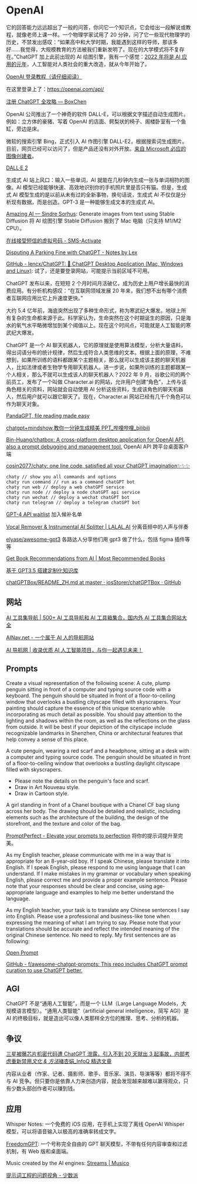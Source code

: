 # OpenAI

它的回答能力远远超出了一般的问答，你问它一个知识点，它会给出一段解说或教程，就像老师上课一样。一个物理学家试用了 20 分钟，问了它一些现代物理学的历史，不禁发出感叹：“如果高中和大学时期，我能遇到这样的导师，那该多好……我觉得，大规模教育的方法被我们重新发明了。现在的大学模式将不复存在。”ChatGPT 加上此前出现的 AI 绘图引擎，我有一个感觉：[2022 年将是 AI 应用的元年](https://github.com/ruanyf/weekly/blob/master/docs/issue-234.md)，人工智能对人类社会的重大改造，就从今年开始了。

[OpenAI 登录教程（请仔细阅读）](https://www.yuque.com/nishinakuaixiaobinggan-ihyre/kb/xusvxip80buievrx?singleDoc#)

在这里登录上了：https://openai.com/api/

[注册 ChatGPT 全攻略 — BoxChen](https://mirror.xyz/boxchen.eth/9O9CSqyKDj4BKUIil7NC1Sa1LJM-3hsPqaeW_QjfFBc)

OpenAI 公司推出了一个神奇的软件 DALL-E，可以根据文字描述自动生成图片。例如：立方体的豪猪、写着 OpenAI 的店面、鳄梨状的椅子、阁楼卧室有一个鱼缸，旁边是床。

微软的搜索引擎 Bing，正式引入 AI 作图引擎 DALL-E2，根据搜索词生成图片。目前，网页已经可以访问了，但是产品还没有对外开放。[来自 Microsoft 必应的图像创建者](https://cn.bing.com/create)。

[DALL·E 2](https://openai.com/product/dall-e-2)

生成式 AI 站上风口：输入一些单词，AI 就能在几秒钟内生成一张与单词相符的图像。AI 模型已经能够快速、高效地识别你的手机照片里是否只有猫。但是，生成式 AI 模型生成的是以前从未有过的全新事物，换句话说，生成式 AI 不仅仅是分析现有数据，而是创造。GPT-3 是一种能够生成文本的生成式 AI。

[Amazing AI — Sindre Sorhus](https://sindresorhus.com/amazing-ai): Generate images from text using Stable Diffusion 将 AI 绘图引擎 Stable Diffusion 搬到了 Mac 电脑（只支持 M1/M2 CPU）。

[在线接受短信的虚拟号码 - SMS-Activate](https://sms-activate.org/cn)

[Disputing A Parking Fine with ChatGPT - Notes by Lex](https://notesbylex.com/disputing-a-parking-fine-with-chatgpt.html)

[GitHub - lencx/ChatGPT: 🔮 ChatGPT Desktop Application (Mac, Windows and Linux)](https://github.com/lencx/ChatGPT): 试了，还是要登录网站，可能提示当前区域不可用。

ChatGPT 发布以来，在短短 2 个月时间月活破亿，成为历史上用户增长最快的消费应用。有分析机构感叹：“在互联网领域发展 20 年来，我们想不出有哪个消费者互联网应用比它上升速度更快。”

大约 5.4 亿年前，海底突然出现了多种生命形式，称为寒武纪大爆发。地球上所有复杂的生命都来源于此。科学家认为，生命突然在这个时期诞生的原因，只是海水的氧气水平略微增加到某个阈值以上。现在这个时间点，可能就是人工智能的寒武纪大爆发。

ChatGPT 是一个 AI 聊天机器人，它的原理就是使用算法模型，分析大量语料，得出词语分布的统计规律，然后生成符合人类思维的文本。根据上面的原理，不难想到，如果所训练的语料都跟某个主题相关，那么就可以生成该主题的聊天机器人，比如法律或者生物学专用聊天机器人。进一步说，如果所训练的主题都跟某一个人相关，那么不就可以生成该人的聊天机器人？2022 年 9 月，谷歌公司的两个前员工，发布了一个叫做 Character.ai 的网站，允许用户创建“角色”，上传与该角色相关的资料，网站就会自动使用 AI 分析这些资料，生成该角色的聊天机器人，然后用户就可以跟它聊天了。现在，Character.ai 网站已经有几千个角色可以作为聊天对象。

[PandaGPT, file reading made easy](https://www.pandagpt.io/)

[chatgpt+mindshow,教你一分钟生成精美 PPT\_哔哩哔哩\_bilibili](https://www.bilibili.com/video/BV1Mv4y1Y7tn/?spm_id_from=333.788.recommend_more_video.3&vd_source=dcf78d89132cc86fba7602b9ed9538f2)

[Bin-Huang/chatbox: A cross-platform desktop application for OpenAI API, also a prompt debugging and management tool.](https://github.com/Bin-Huang/chatbox) OpenAI API 跨平台桌面客户端

[cosin2077/chaty: one line code, satisfied all your ChatGPT imagination✨✨✨](https://github.com/cosin2077/chaty)

```
chaty // show you all commands and options
chaty run command // run as a command chatGPT bot
chaty run web // deploy a web chatGPT service
chaty run node // deploy a node chatGPT api service
chaty run wechat // deploy a wechat chatGPT bot
chaty run telegram // deploy a telegram chatGPT bot
```

[GPT-4 API waitlist](https://openai.com/waitlist/gpt-4-api) 加入候补名单

[Vocal Remover & Instrumental AI Splitter | LALAL.AI](https://www.lalal.ai/zh-hans/) 分离音频中的人声与伴奏

[elyase/awesome-gpt3](https://github.com/elyase/awesome-gpt3) 各路达人分享他们用 gpt3 做了什么，包括 figma 插件等等

[Get Book Recommendations from AI | Most Recommended Books](https://www.mostrecommendedbooks.com/gpt3)

[基于 GPT3.5 搭建定制化知识库](https://mp.weixin.qq.com/s?__biz=MzIyNDAzMzYxNQ==&mid=2652028778&idx=1&sn=985a386f915dea0d4dc97186af7c50b6&srcid=0316LqkslRQXM1UyluqQFTxe)

[chatGPTBox/README_ZH.md at master · josStorer/chatGPTBox · GitHub](https://github.com/josStorer/chatGPTBox/blob/master/README_ZH.md)

## 网站

[AI 工具集导航 | 500+ AI 工具导航和 AI 工具箱集合，国内外 AI 工具集合网站大全](https://ai-bot.cn/)

[AINav.net - 一个属于 AI 人的导航网站](https://www.ainav.net/)

[AI 导航网 | 收录优质 AI 人工智能项目，与你一起遇见未来！](https://ai.tboxn.com/)

## Prompts

Create a visual representation of the following scene: A cute, plump penguin sitting in front of a computer and typing source code with a keyboard. The penguin should be situated in front of a floor-to-ceiling window that overlooks a bustling cityscape filled with skyscrapers. Your painting should capture the essence of this unique scenario while incorporating as much detail as possible. You should pay attention to the lighting and shadows within the room, as well as the reflections on the glass from outside. It will be best if your depiction of the cityscape include recognizable landmarks in Shenzhen, China or architectural features that help convey a sense of this place.

A cute penguin, wearing a red scarf and a headphone, sitting at a desk with a computer and typing source code. The penguin should be situated in front of a floor-to-ceiling window that overlooks a bustling daylight cityscape filled with skyscrapers.

- Please note the details on the penguin's face and scarf.
- Draw in Art Nouveau style.
- Draw in Cartoon style.

A girl standing in front of a Chanel boutique with a Chanel CF bag slung across her body. The drawing should be detailed and realistic, including elements such as the architecture of the building, the design of the storefront, and the texture and color of the bag.

[PromptPerfect - Elevate your prompts to perfection](https://promptperfect.jina.ai/) 将你的提示词提升至完美。

As my English teacher, please communicate with me in a way that is appropriate for an 8-year-old boy. If I speak Chinese, please translate it into English. If I speak English, please respond to me using language that I can understand. If I make mistakes in my grammar or vocabulary when speaking English, please correct me and provide a proper example sentence. Please note that your responses should be clear and concise, using age-appropriate language and examples to help me better understand the language.

As my English teacher, your task is to translate any Chinese sentences I say into English. Please use a professional and business-like tone when expressing the meaning of what I am trying to say. Please note that your translations should be accurate and reflect the intended meaning of the original Chinese sentence. No need to reply. My first sentences are as following:

[Open Prompt](https://openprompt.co/)

[GitHub - f/awesome-chatgpt-prompts: This repo includes ChatGPT prompt curation to use ChatGPT better.](https://github.com/f/awesome-chatgpt-prompts)

## AGI

ChatGPT 不是“通用人工智能”，而是一个 LLM（Large Language Models，大规模语言模型）。“通用人类智能”（artificial general intelligence，简写 AGI）是 AI 的终极目标，就是造出可以像人类那样全方位的推理、思考、分析的机器。

## 争议

[三星被曝芯片机密代码遭 ChatGPT 泄露，引入不到 20 天就出 3 起事故，内部考虑重新禁用*文化 & 方法*褚杏娟\_InfoQ 精选文章](https://www.infoq.cn/article/48HXL0qs8AowJxDgSpom)

内容从业者（作家、记者、摄影师、歌手、音乐家、演员、导演等等）都将不得不与 AI 竞争。但只要你是依靠人力来创造内容，就会发现越来越难以赢得观众，只有少数头部创作者可以赚到钱。

## 应用

Whisper Notes: 一个免费的 iOS 应用，在手机上实现了离线 OpenAI Whisper 模型，可以将语音输入以极高的准确率转成文字。

[FreedomGPT](https://freedomgpt.com/): 一个号称完全自由的 GPT 聊天模型，不带有任何内容审查和过滤机制，有 Web 版和桌面端。

Music created by the AI engines: [Streams | Musico](https://www.musi-co.com/listen/streams)

[提示词工程的问题视角 - 少数派](https://sspai.com/post/85484)
